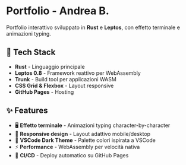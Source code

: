 # Portfolio - Andrea B.

Portfolio interattivo sviluppato in **Rust** e **Leptos**, con effetto terminale e animazioni typing.

## 🚀 Tech Stack

- **Rust** - Linguaggio principale
- **Leptos 0.8** - Framework reattivo per WebAssembly
- **Trunk** - Build tool per applicazioni WASM
- **CSS Grid & Flexbox** - Layout responsive
- **GitHub Pages** - Hosting

## ✨ Features

- 🖥️ **Effetto terminale** - Animazioni typing character-by-character
- 📱 **Responsive design** - Layout adattivo mobile/desktop
- 🎨 **VSCode Dark Theme** - Palette colori ispirata a VSCode
- ⚡ **Performance** - WebAssembly per velocità nativa
- 🔄 **CI/CD** - Deploy automatico su GitHub Pages
